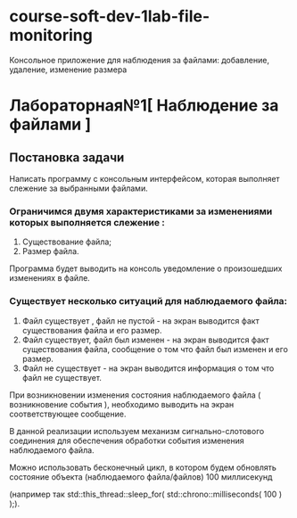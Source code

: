 # course-soft-dev-1lab-file-monitoring
Консольное приложение для наблюдения за файлами: добавление, удаление, изменение размера

# Лабораторная№1[ Наблюдение за файлами ]
## Постановка задачи

Написать программу с консольным интерфейсом, которая выполняет слежение за выбранными файлами.

### Ограничимся  двумя характеристиками за изменениями которых выполняется слежение  :

1. Существование файла;
2. Размер файла.

Программа будет выводить на консоль уведомление о произошедших изменениях в файле.

### Существует несколько ситуаций для наблюдаемого файла:

1. Файл существует , файл не  пустой - на экран выводится факт существования файла и его  размер.
2. Файл существует, файл был изменен - на экран выводится факт существования файла, сообщение о том что файл был изменен и его размер.  
3. Файл не существует - на экран выводится информация о том что файл не существует.

При возникновении изменения состояния наблюдаемого файла ( возникновение события ), необходимо выводить на экран соответствующее сообщение.

В данной реализации используем механизм сигнально-слотового соединения для обеспечения обработки события изменения наблюдаемого файла.

Можно использовать бесконечный цикл, в котором будем обновлять состояние объекта (наблюдаемого файла/файлов) 100 миллисекунд

(например так  std::this_thread::sleep_for( std::chrono::milliseconds( 100 ) );). 
